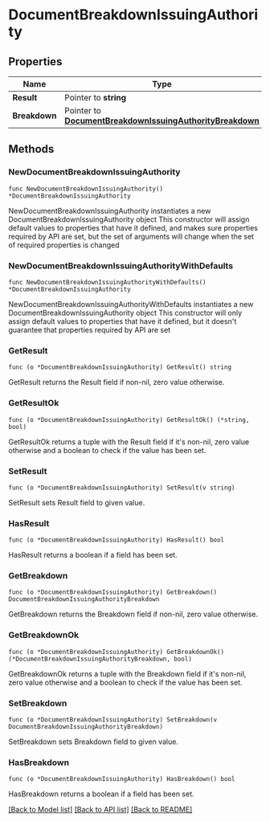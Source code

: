 # DocumentBreakdownIssuingAuthority

## Properties

Name | Type | Description | Notes
------------ | ------------- | ------------- | -------------
**Result** | Pointer to **string** |  | [optional] 
**Breakdown** | Pointer to [**DocumentBreakdownIssuingAuthorityBreakdown**](DocumentBreakdownIssuingAuthorityBreakdown.md) |  | [optional] 

## Methods

### NewDocumentBreakdownIssuingAuthority

`func NewDocumentBreakdownIssuingAuthority() *DocumentBreakdownIssuingAuthority`

NewDocumentBreakdownIssuingAuthority instantiates a new DocumentBreakdownIssuingAuthority object
This constructor will assign default values to properties that have it defined,
and makes sure properties required by API are set, but the set of arguments
will change when the set of required properties is changed

### NewDocumentBreakdownIssuingAuthorityWithDefaults

`func NewDocumentBreakdownIssuingAuthorityWithDefaults() *DocumentBreakdownIssuingAuthority`

NewDocumentBreakdownIssuingAuthorityWithDefaults instantiates a new DocumentBreakdownIssuingAuthority object
This constructor will only assign default values to properties that have it defined,
but it doesn't guarantee that properties required by API are set

### GetResult

`func (o *DocumentBreakdownIssuingAuthority) GetResult() string`

GetResult returns the Result field if non-nil, zero value otherwise.

### GetResultOk

`func (o *DocumentBreakdownIssuingAuthority) GetResultOk() (*string, bool)`

GetResultOk returns a tuple with the Result field if it's non-nil, zero value otherwise
and a boolean to check if the value has been set.

### SetResult

`func (o *DocumentBreakdownIssuingAuthority) SetResult(v string)`

SetResult sets Result field to given value.

### HasResult

`func (o *DocumentBreakdownIssuingAuthority) HasResult() bool`

HasResult returns a boolean if a field has been set.

### GetBreakdown

`func (o *DocumentBreakdownIssuingAuthority) GetBreakdown() DocumentBreakdownIssuingAuthorityBreakdown`

GetBreakdown returns the Breakdown field if non-nil, zero value otherwise.

### GetBreakdownOk

`func (o *DocumentBreakdownIssuingAuthority) GetBreakdownOk() (*DocumentBreakdownIssuingAuthorityBreakdown, bool)`

GetBreakdownOk returns a tuple with the Breakdown field if it's non-nil, zero value otherwise
and a boolean to check if the value has been set.

### SetBreakdown

`func (o *DocumentBreakdownIssuingAuthority) SetBreakdown(v DocumentBreakdownIssuingAuthorityBreakdown)`

SetBreakdown sets Breakdown field to given value.

### HasBreakdown

`func (o *DocumentBreakdownIssuingAuthority) HasBreakdown() bool`

HasBreakdown returns a boolean if a field has been set.


[[Back to Model list]](../README.md#documentation-for-models) [[Back to API list]](../README.md#documentation-for-api-endpoints) [[Back to README]](../README.md)


